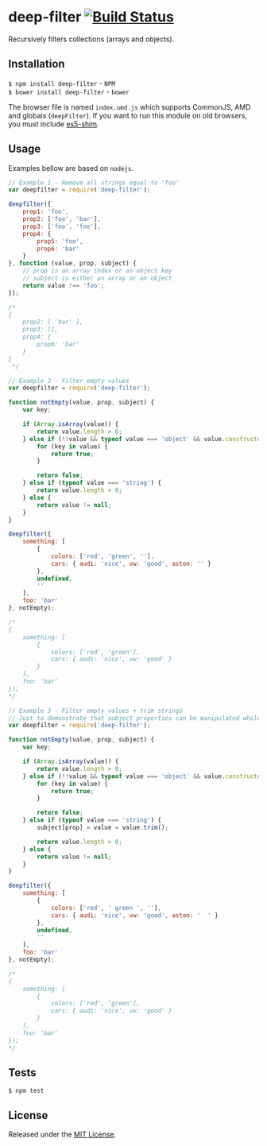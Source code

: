 # deep-filter [![Build Status](https://travis-ci.org/IndigoUnited/js-deep-filter.svg?branch=master)](https://travis-ci.org/IndigoUnited/js-deep-filter)

Recursively filters collections (arrays and objects).


## Installation

`$ npm install deep-filter` - `NPM`   
`$ bower install deep-filter` - `bower`

The browser file is named `index.umd.js` which supports CommonJS, AMD and globals (`deepFilter`).
If you want to run this module on old browsers, you must include [es5-shim](https://github.com/es-shims/es5-shim).


## Usage

Examples bellow are based on `nodejs`.

```js
// Example 1 - Remove all strings equal to 'foo'
var deepfilter = require('deep-filter');

deepfilter({
    prop1: 'foo',
    prop2: ['foo', 'bar'],
    prop3: ['foo', 'foo'],
    prop4: {
        prop5: 'foo',
        prop6: 'bar'
    }
}, function (value, prop, subject) {
    // prop is an array index or an object key
    // subject is either an array or an object
    return value !== 'foo';
});

/*
{
    prop2: [ 'bar' ],
    prop3: [],
    prop4: {
        prop6: 'bar'
    }
}
 */

// Example 2 - Filter empty values
var deepfilter = require('deep-filter');

function notEmpty(value, prop, subject) {
    var key;

    if (Array.isArray(value)) {
        return value.length > 0;
    } else if (!!value && typeof value === 'object' && value.constructor === Object) {
        for (key in value) {
            return true;
        }

        return false;
    } else if (typeof value === 'string') {
        return value.length > 0;
    } else {
        return value != null;
    }
}

deepfilter({
    something: [
        {
            colors: ['red', 'green', ''],
            cars: { audi: 'nice', vw: 'good', aston: '' }
        },
        undefined,
        ''
    ],
    foo: 'bar'
}, notEmpty);

/*
{
    something: [
        {
            colors: ['red', 'green'],
            cars: { audi: 'nice', vw: 'good' }
        }
    ],
    foo: 'bar'
});
*/

// Example 3 - Filter empty values + trim strings
// Just to demonstrate that subject properties can be manipulated while filtering
var deepfilter = require('deep-filter');

function notEmpty(value, prop, subject) {
    var key;

    if (Array.isArray(value)) {
        return value.length > 0;
    } else if (!!value && typeof value === 'object' && value.constructor === Object) {
        for (key in value) {
            return true;
        }

        return false;
    } else if (typeof value === 'string') {
        subject[prop] = value = value.trim();

        return value.length > 0;
    } else {
        return value != null;
    }
}

deepfilter({
    something: [
        {
            colors: ['red', ' green ', ''],
            cars: { audi: 'nice', vw: 'good', aston: '  ' }
        },
        undefined,
        ''
    ],
    foo: 'bar'
}, notEmpty);

/*
{
    something: [
        {
            colors: ['red', 'green'],
            cars: { audi: 'nice', vw: 'good' }
        }
    ],
    foo: 'bar'
});
*/
```

## Tests

`$ npm test`


## License

Released under the [MIT License](http://www.opensource.org/licenses/mit-license.php).
